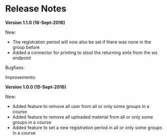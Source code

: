 Release Notes
=============

**Version 1.1.0 (16-Sept-2016)**

New:
* The registration period will now also be set if there was none in the group before
* Added a connector for printing to stout the returning xmls from the ws endpoint

Bugfixes:

Improvements:


**Version 1.0.0 (15-Sept-2016)**

New:
* Added feature to remove all user from all or only some groups in a course
* Added feature to remove all uploaded material from all or only some groups in a course
* Added feature to set a new registration period in all or only some groups in a course
